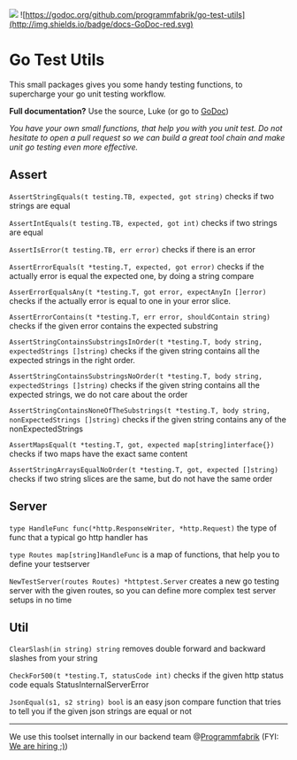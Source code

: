 ![](https://img.shields.io/twitter/follow/programmfabrik.svg?label=Follow&style=social)  ![https://godoc.org/github.com/programmfabrik/go-test-utils](http://img.shields.io/badge/docs-GoDoc-red.svg)
             
                                                                                                         
# Go Test Utils

This small packages gives you some handy testing functions, to supercharge your go unit testing workflow.

**Full documentation?** Use the source, Luke (or go to [GoDoc](https://godoc.org/github.com/programmfabrik/go-test-utils))

*You have your own small functions, that help you with you unit test. Do not hesitate to open a pull request so we can build a great tool chain and make unit go testing even more effective.*

## Assert

`AssertStringEquals(t testing.TB, expected, got string)` checks if two strings are equal

`AssertIntEquals(t testing.TB, expected, got int)` checks if two strings are equal

`AssertIsError(t testing.TB, err error)` checks if there is an error

`AssertErrorEquals(t *testing.T, expected, got error)` checks if the actually error is equal the expected one, by doing a string compare

`AsserErrorEqualsAny(t *testing.T, got error, expectAnyIn []error)` checks if the actually error is equal to one in your error slice.

`AssertErrorContains(t *testing.T, err error, shouldContain string)` checks if the given error contains the expected substring

`AssertStringContainsSubstringsInOrder(t *testing.T, body string, expectedStrings []string)`  checks if the given string contains all the expected strings in the right order.

`AssertStringContainsSubstringsNoOrder(t *testing.T, body string, expectedStrings []string)` checks if the given string contains all the expected strings, we do not care about the order

`AssertStringContainsNoneOfTheSubstrings(t *testing.T, body string, nonExpectedStrings []string)`  checks if the given string contains any of the nonExpectedStrings

`AssertMapsEqual(t *testing.T, got, expected map[string]interface{})` checks if two maps have the exact same content

`AssertStringArraysEqualNoOrder(t *testing.T, got, expected []string)` checks if two string slices are the same, but do not have the same order

## Server


`type HandleFunc func(*http.ResponseWriter, *http.Request)` the type of func that a typical go http handler has

`type Routes map[string]HandleFunc` is a map of functions, that help you to define your testserver

`NewTestServer(routes Routes) *httptest.Server` creates a new go testing server with the given routes, so you can define more complex test server setups in no time

## Util


`ClearSlash(in string) string` removes double forward and backward slashes from your string

`CheckFor500(t *testing.T, statusCode int)` checks if the given http status code equals StatusInternalServerError

`JsonEqual(s1, s2 string) bool` is an easy json compare function that tries to tell you if the given json strings are equal or not


---

We use this toolset internally in our backend team @[Programmfabrik](https://www.programmfabrik.de) (FYI: [We are hiring ;)](https://www.programmfabrik.de/career/?lang=en))

